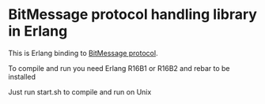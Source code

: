 # BitMessage protocol handling library in Erlang

This is Erlang binding to [BitMessage protocol](http://bitmessage.org).

To compile and run you need Erlang R16B1 or R16B2 and rebar to be installed

Just run start.sh to compile and run on Unix
